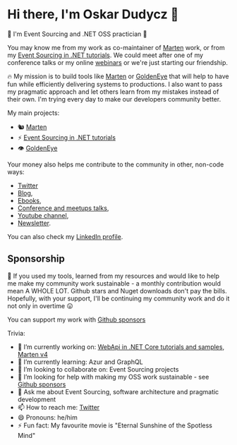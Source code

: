 # Hi there, I'm Oskar Dudycz 👋

👋 I'm Event Sourcing and .NET OSS practician 👷

You may know me from my work as co-maintainer of [Marten](https://martendb.io/) work, or from my [Event Sourcing in .NET tutorials](https://github.com/oskardudycz/EventSourcing.NetCore). We could meet after one of my conference talks or my online [webinars](https://www.youtube.com/watch?v=wNrH5dK1m0I&list=PLw-VZz_H4iio9b_NrH25gPKjr2MAS2YgC) or we're just starting our friendship.

🔥 My mission is to build tools like [Marten](https://martendb.io/) or [GoldenEye](https://github.com/oskardudycz/GoldenEye) that will help to have fun while efficiently delivering systems to productions. I also want to pass my pragmatic approach and let others learn from my mistakes instead of their own. I'm trying every day to make our developers community better.

My main projects:
- 🐿️ [Marten](https://martendb.io/)
- ⚡ [Event Sourcing in .NET tutorials](https://github.com/oskardudycz/EventSourcing.NetCore)
- 👁️ [GoldenEye](https://github.com/oskardudycz/GoldenEye)

Your money also helps me contribute to the community in other, non-code ways:
- [Twitter](https://twitter.com/oskar_at_net)
- [Blog](http://oskar-dudycz.pl/),
- [Ebooks](https://www.szkola-event-sourcing.pl/),
- [Conference and meetups talks](https://www.szkola-event-sourcing.pl/en/tour/),
- [Youtube channel](https://www.youtube.com/channel/UC3M4_OgJS4lvZHVDzkOlxIg),
- [Newsletter](https://www.szkola-event-sourcing.pl/).

You can also check my [LinkedIn profile](https://www.linkedin.com/in/oskardudycz/).


## Sponsorship

🙏 If you used my tools, learned from my resources and would like to help me make my community work sustainable - a monthly contribution would mean A WHOLE LOT. Github stars and Nuget downloads don't pay the bills. Hopefully, with your support, I'll be continuing my community work and do it not only in overtime 😛

You can support my work with [Github sponsors](https://github.com/sponsors/oskardudycz)

Trivia:
- 🔭 I’m currently working on: [WebApi in .NET Core tutorials and samples](https://github.com/oskardudycz/WebApiWith.NETCore), [Marten v4](https://github.com/JasperFx/marten/milestone/28)
- 🌱 I’m currently learning: Azur and GraphQL
- 👯 I’m looking to collaborate on: Event Sourcing projects
- 🤔 I’m looking for help with making my OSS work sustainable - see [Github sponsors](https://github.com/sponsors/oskardudycz)
- 💬 Ask me about Event Sourcing, software architecture and pragmatic development
- 📫 How to reach me: [Twitter](https://twitter.com/oskar_at_net)
- 😄 Pronouns: he/him
- ⚡ Fun fact: My favourite movie is "Eternal Sunshine of the Spotless Mind"
